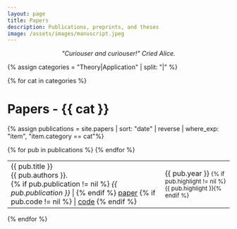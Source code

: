```yaml
---
layout: page
title: Papers
description: Publications, preprints, and theses
image: /assets/images/manuscript.jpeg
---
```



<div class='papers'>
  <p style="text-align: center">
    <em>"Curiouser and curiouser!" Cried Alice.</em>
  </p>

  {% assign categories = "Theory|Application" | split: "|" %}


  {% for cat in categories %}

  <h1>Papers - {{ cat }} </h1>

  {% assign publications = site.papers | sort: "date" | reverse | where_exp: "item", "item.category == cat"%}

  <table class='papers-table'>
  {% for pub in publications %}
  <tr>
  <td>
   <div class="pubtitle">{{ pub.title }}</div>
    <div class="pubauthors">{{ pub.authors }}.</div>
    {% if pub.publication != nil %}
      <em>{{ pub.publication }}</em> | 
    {% endif %}
    <a href='{{ pub.link }}'>paper</a>
    {% if pub.code != nil %} 
       | <a href='{{ pub.code }}'>code</a>
    {% endif %}
  </td> 
  <td>
    <div class="pubinfo">
        {{ pub.year }}
        <small id='highlight'>{% if pub.highlight != nil %} <br> {{ pub.highlight }}{% endif %}</small>
    </div>
  </td>
  </tr>
  {% endfor %}
  </table>
   
  {% endfor %}


</div>

<!-- {% capture markdown_content %}
# Software 

Aside from the code associated with the papers above, here are some packages that I maintain. 

<span style="color: black; font-weight: bold">testing-by-betting</span>: A python package which implements various methods for sequential, nonparametric hypothesis testing using various tools from game-theoretic probability and statistics. [[github]()] [[pypi]()]

<span style="color: black; font-weight: bold">xbounds</span>: A lightweight python package for Extreme Bounds Analysis. Computes both Leamer and Sala-i-Martin robustness criteria. Handles fixed-effects and multiprocessing. [[github]()] [[pypi]()]

{% endcapture %}
{{ markdown_content | markdownify }} -->




